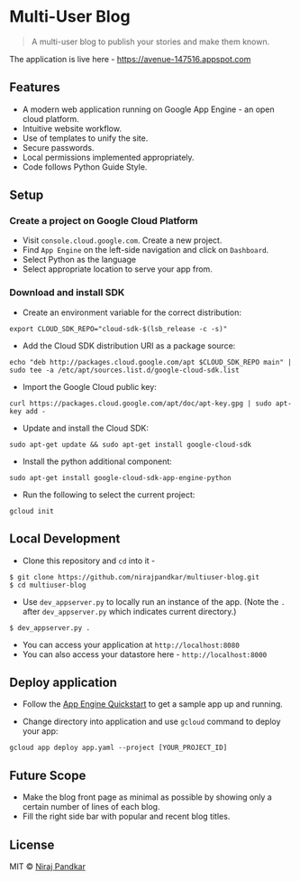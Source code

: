 # Multi-User Blog

> A multi-user blog to publish your stories and make them known.

The application is live here - https://avenue-147516.appspot.com

## Features

* A modern web application running on Google App Engine - an open cloud platform.
* Intuitive website workflow.
* Use of templates to unify the site.
* Secure passwords.
* Local permissions implemented appropriately.
* Code follows Python Guide Style.

## Setup


### Create a project on Google Cloud Platform
* Visit `console.cloud.google.com`. Create a new project.
* Find `App Engine` on the left-side navigation and click on `Dashboard`.
* Select Python as the language
* Select appropriate location to serve your app from.


### Download and install SDK
* Create an environment variable for the correct distribution:
```
export CLOUD_SDK_REPO="cloud-sdk-$(lsb_release -c -s)"
```
* Add the Cloud SDK distribution URI as a package source:
```
echo "deb http://packages.cloud.google.com/apt $CLOUD_SDK_REPO main" | sudo tee -a /etc/apt/sources.list.d/google-cloud-sdk.list
```
* Import the Google Cloud public key:
```
curl https://packages.cloud.google.com/apt/doc/apt-key.gpg | sudo apt-key add -
```
* Update and install the Cloud SDK:
```
sudo apt-get update && sudo apt-get install google-cloud-sdk
```
* Install the python additional component:
```
sudo apt-get install google-cloud-sdk-app-engine-python
```
* Run the following to select the current project:
```
gcloud init
```

## Local Development

* Clone this repository and `cd` into it - 
```
$ git clone https://github.com/nirajpandkar/multiuser-blog.git
$ cd multiuser-blog
```

* Use `dev_appserver.py` to locally run an instance of the app. (Note the `.` after `dev_appserver.py` which indicates current directory.)
```
$ dev_appserver.py .
```
* You can access your application at `http://localhost:8080`
* You can also access your datastore here - `http://localhost:8000`
## Deploy application

* Follow the [App Engine Quickstart](https://cloud.google.com/appengine/docs/standard/python/quickstart) to get a sample app up and running.

* Change directory into application and use `gcloud` command to deploy your app:
```
gcloud app deploy app.yaml --project [YOUR_PROJECT_ID]
```

## Future Scope

* Make the blog front page as minimal as possible by showing only a certain number of lines of each blog.
* Fill the right side bar with popular and recent blog titles.

## License
MIT © [Niraj Pandkar](https://github.com/nirajpandkar)